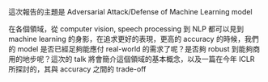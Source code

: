 這次報告的主題是 Adversarial Attack/Defense of Machine Learning model

在各個領域，從 computer vision, speech processing 到 NLP 都可以見到 machine learning 的身影，在追求更好的表現，更高的 accuracy 的時候，我們的 model 是否已經足夠能應付 real-world 的需求了呢？是否夠 robust 到能夠商用的地步呢？這次的 talk 將會簡介這個領域的基本概念，以及一篇在今年 ICLR 所探討的，其與 accuracy 之間的 trade-off
